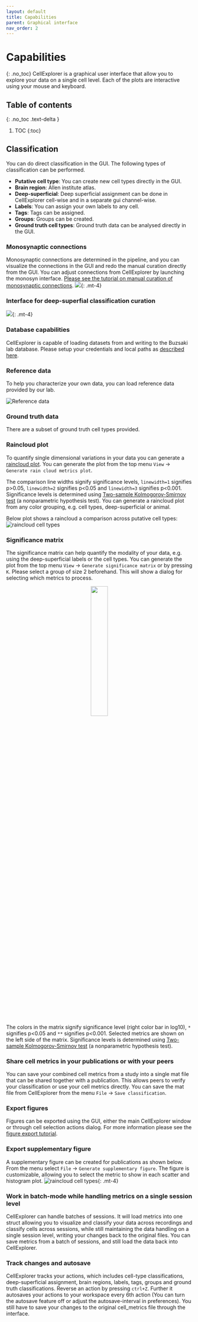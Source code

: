 ```yaml
---
layout: default
title: Capabilities
parent: Graphical interface
nav_order: 2
---
```

# Capabilities
{: .no_toc}
CellExplorer is a graphical user interface that allow you to explore your data on a single cell level. Each of the plots are interactive using your mouse and keyboard.

## Table of contents
{: .no_toc .text-delta }

1. TOC
{:toc}


## Classification
You can do direct classification in the GUI. The following types of classification can be performed.
* **Putative cell type**: You can create new cell types directly in the GUI.
* **Brain region**: Allen institute atlas.
* **Deep-superficial**: Deep superficial assignment can be done in CellExplorer cell-wise and in a separate gui channel-wise.
* **Labels**: You can assign your own labels to any cell.
* **Tags**: Tags can be assigned.
* **Groups**: Groups can be created.
* **Ground truth cell types**: Ground truth data can be analysed directly in the GUI.

### Monosynaptic connections
Monosynaptic connections are determined in the pipeline, and you can visualize the connections in the GUI and redo the manual curation directly from the GUI. You can adjust connections from CellExplorer by launching the monosyn interface. [Please see the tutorial on manual curation of monosynaptic connections]({{"/tutorials/monosynaptic-connections-tutorial/"|absolute_url}}).
![](https://buzsakilab.com/wp/wp-content/uploads/2020/02/monosyn.png){: .mt-4}

### Interface for deep-superfial classification curation
![](https://buzsakilab.com/wp/wp-content/uploads/2020/02/gui_deepSuperficial.png){: .mt-4}

### Database capabilities
CellExplorer is capable of loading datasets from and writing to the Buzsaki lab database. Please setup your credentials and local paths as [described here]({{"/database/preparation/"|absolute_url}}).

### Reference data
To help you characterize your own data, you can load reference data provided by our lab.

![Reference data](https://buzsakilab.com/wp/wp-content/uploads/2020/01/referenceData_noRef.png)

### Ground truth data
There are a subset of ground truth cell types provided.

### Raincloud plot
To quantify single dimensional variations in your data you can generate a [raincloud plot](https://github.com/RainCloudPlots/RainCloudPlots). You can generate the plot from the top menu `View` -> `Generate rain cloud metrics plot`.

The comparison line widths signify significance levels, `linewidth=1` signifies p>0.05, `linewidth=2` signifies p<0.05 and `linewidth=3` signifies p<0.001. Significance levels is determined using [Two-sample Kolmogorov-Smirnov test](https://www.mathworks.com/help/stats/kstest2.html) (a nonparametric hypothesis test). You can generate a raincloud plot from any color grouping, e.g. cell types, deep-superficial or animal.

Below plot shows a raincloud a comparison across putative cell types:
![raincloud cell types](https://buzsakilab.com/wp/wp-content/uploads/2020/02/raincloud-cell-types.png)

### Significance matrix
The significance matrix can help quantify the modality of your data, e.g. using the deep-superficial labels or the cell types. You can generate the plot from the top menu `View` -> `Generate significance matrix` or by pressing `K`. Please select a group of size 2 beforehand. This will show a dialog for selecting which metrics to process. 
<p align="center"><img src="https://buzsakilab.com/wp/wp-content/uploads/2020/02/SignificanceMatrix.png" width="30%"></p>

The colors in the matrix signify significance level (right color bar in log10), `*` signifies p<0.05 and `**` signifies p<0.001. Selected metrics are shown on the left side of the matrix. Significance levels is determined using [Two-sample Kolmogorov-Smirnov test](https://www.mathworks.com/help/stats/kstest2.html) (a nonparametric hypothesis test).

### Share cell metrics in your publications or with your peers
You can save your combined cell metrics from a study into a single mat file that can be shared together with a publication. This allows peers to verify your classification or use your cell metrics directly. You can save the mat file from CellExplorer from the menu `File` -> `Save classification`.

### Export figures
Figures can be exported using the GUI, either the main CellExplorer window or through cell selection actions dialog. For more information please see the [figure export tutorial]({{"/tutorials/export-figure/"|absolute_url}}).

### Export supplementary figure
A supplementary figure can be created for publications as shown below. From the menu select `File` -> `Generate supplementary figure`. The figure is customizable, allowing you to select the metric to show in each scatter and histogram plot.
![raincloud cell types](https://buzsakilab.com/wp/wp-content/uploads/2020/05/UnitsSummaryLowRess.png){: .mt-4}

### Work in batch-mode while handling metrics on a single session level
CellExplorer can handle batches of sessions. It will load metrics into one struct allowing you to visualize and classify your data across recordings and classify cells across sessions, while still maintaining the data handling on a single session level, writing your changes back to the original files. You can save metrics from a batch of sessions, and still load the data back into CellExplorer.

### Track changes and autosave
CellExplorer tracks your actions, which includes cell-type classifications, deep-superficial assignment, brain regions, labels, tags, groups and ground truth classifications. Reverse an action by pressing `ctrl+Z`. Further it autosaves your actions to your workspace every 6th action (You can turn the autosave feature off or adjust the autosave-interval in preferences). You still have to save your changes to the original cell_metrics file through the interface.
